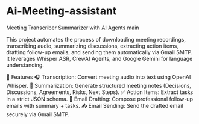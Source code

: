 # Ai-Meeting-assistant
Meeting Transcriber Summarizer with AI Agents main          

This project automates the process of downloading meeting recordings, transcribing audio, summarizing discussions, extracting action items, drafting follow-up emails, and sending them automatically via Gmail SMTP.
It leverages Whisper ASR, CrewAI Agents, and Google Gemini for language understanding.


🚀 Features
🎧 Transcription: Convert meeting audio into text using OpenAI Whisper.
📝 Summarization: Generate structured meeting notes (Decisions, Discussions, Agreements, Risks, Next Steps).
✅ Action Items: Extract tasks in a strict JSON schema.
📧 Email Drafting: Compose professional follow-up emails with summary + tasks.
📤 Email Sending: Send the drafted email securely via Gmail SMTP.
